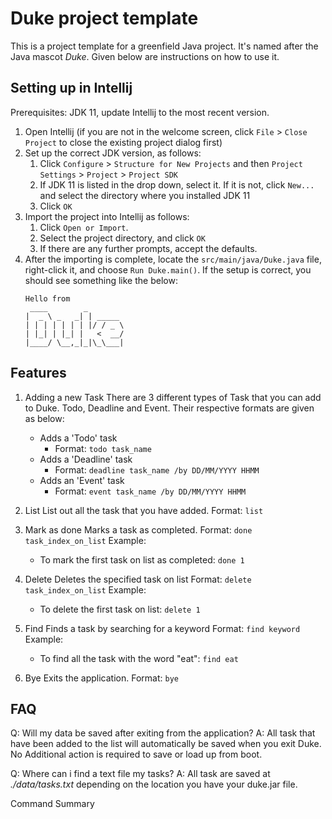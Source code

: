 # Duke project template

This is a project template for a greenfield Java project. It's named after the Java mascot _Duke_. Given below are instructions on how to use it.

## Setting up in Intellij

Prerequisites: JDK 11, update Intellij to the most recent version.

1. Open Intellij (if you are not in the welcome screen, click `File` > `Close Project` to close the existing project dialog first)
1. Set up the correct JDK version, as follows:
   1. Click `Configure` > `Structure for New Projects` and then `Project Settings` > `Project` > `Project SDK`
   1. If JDK 11 is listed in the drop down, select it. If it is not, click `New...` and select the directory where you installed JDK 11
   1. Click `OK`
1. Import the project into Intellij as follows:
   1. Click `Open or Import`.
   1. Select the project directory, and click `OK`
   1. If there are any further prompts, accept the defaults.
1. After the importing is complete, locate the `src/main/java/Duke.java` file, right-click it, and choose `Run Duke.main()`. If the setup is correct, you should see something like the below:
   ```
   Hello from
    ____        _        
   |  _ \ _   _| | _____ 
   | | | | | | | |/ / _ \
   | |_| | |_| |   <  __/
   |____/ \__,_|_|\_\___|
   ```

## Features

1. Adding a new Task 
	There are 3 different types of Task that you can add to Duke. Todo, Deadline and Event. Their respective formats are given as below: 
	- Adds a 'Todo' task 
		- Format: `todo task_name`
	- Adds a 'Deadline' task 
		- Format: `deadline task_name /by DD/MM/YYYY HHMM`
	- Adds an 'Event' task
		- Format:  `event task_name /by DD/MM/YYYY HHMM`
		
2. List 
	List out all the task that you have added. 
	Format: `list`
3. Mark as done 
	Marks a task as completed. 
	Format: `done task_index_on_list`
	Example: 
	- To mark the first task on list as completed: `done 1` 
4. Delete 
	Deletes the specified task on list 
	Format: `delete task_index_on_list`
	Example: 
	- To delete the first task on list: `delete 1`
	
5. Find 
	Finds a task by searching for a keyword 
	Format: `find keyword` 
	Example:
	- To find all the task with the word "eat": `find eat` 

6. Bye 
	Exits the application.
	Format: `bye` 

## FAQ

Q: Will my data be saved after exiting from the application? 
A: All task that have been added to the list will automatically be saved when you exit Duke. No Additional action is required to save or load up from boot. 

Q: Where can i find a text file my tasks? 
A: All task are saved at *./data/tasks.txt* depending on the location you have your duke.jar file. 

Command Summary 


<!--stackedit_data:
eyJoaXN0b3J5IjpbLTEyNTE2NTE0NzVdfQ==
-->